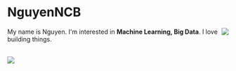 # NguyenNCB

<a href="#">
<img align='right' src="https://github-readme-stats.vercel.app/api/top-langs/?username=nguyenng1802">
</a>

My name is Nguyen. I'm interested in **Machine Learning, Big Data**. I love building things.

<br>

<a href="#">
<img align='left' src="https://github-readme-stats.vercel.app/api?username=nguyenng1802&show_icons=true&theme=vue">
</a>
